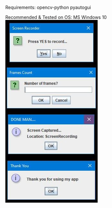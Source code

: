 Requirements:
opencv-python
pyautogui


Recommended & Tested on OS: MS Windows 10  
![Screen Recorder Image](https://github.com/pratik139patel/Screen-Recorder/blob/master/Screen%20Recorder%20Screenshot.JPG)
